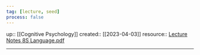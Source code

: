 ```yaml
---
tag: [lecture, seed]
process: false
---
```

up:: [[Cognitive Psychology]]
created:: [[2023-04-03]]
resource:: [Lecture Notes 8S Language.pdf](file:///C:/School%20materials/PSY2006-L01/Lecture%20Notes%208S%20Language.pdf)
___

